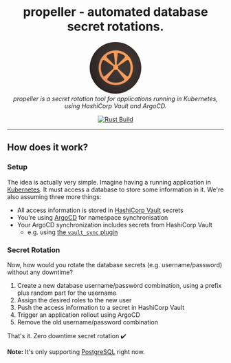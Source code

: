 <h1 align="center">
  propeller - automated database secret rotations.
</h1>

<p align="center">
  <img src="img/logo.png" alt="propeller-logo" width="120px" height="120px" style="border-radius: 50%;" />
  <br />
  <i>
    propeller is a secret rotation tool for applications running in Kubernetes,
    <br/>using HashiCorp Vault and ArgoCD.
  </i>
</p>

<p align="center">
  <a href="https://github.com/postfinance/propeller/actions/workflows/build.yml">
    <img src="https://github.com/postfinance/propeller/actions/workflows/build.yml/badge.svg" alt="Rust Build" />
  </a>
</p>

<hr>

## How does it work?

### Setup

The idea is actually very simple. Imagine having a running application in [Kubernetes](https://kubernetes.io/). It must
access a database to store some information in it. We're also assuming three more things:

* All access information is stored in [HashiCorp Vault](https://www.hashicorp.com/products/vault) secrets
* You're using [ArgoCD](https://argo-cd.readthedocs.io/en/stable/) for namespace synchronisation
* Your ArgoCD synchronization includes secrets from HashiCorp Vault
    * e.g. using [the `vault_sync` plugin](https://github.com/postfinance/kubectl-vault_sync)

### Secret Rotation

Now, how would you rotate the database secrets (e.g. username/password) without any downtime?

1. Create a new database username/password combination, using a prefix plus random part for the username
2. Assign the desired roles to the new user
3. Push the access information to a secret in HashiCorp Vault
4. Trigger an application rollout using ArgoCD
5. Remove the old username/password combination

That's it. Zero downtime secret rotation ✔️

**Note:** It's only supporting [PostgreSQL](https://www.postgresql.org/) right now.
